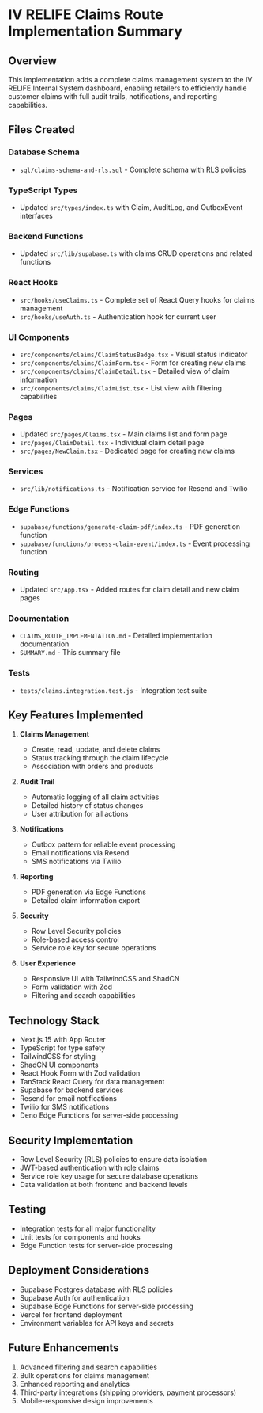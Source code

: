# IV RELIFE Claims Route Implementation Summary

## Overview
This implementation adds a complete claims management system to the IV RELIFE Internal System dashboard, enabling retailers to efficiently handle customer claims with full audit trails, notifications, and reporting capabilities.

## Files Created

### Database Schema
- `sql/claims-schema-and-rls.sql` - Complete schema with RLS policies

### TypeScript Types
- Updated `src/types/index.ts` with Claim, AuditLog, and OutboxEvent interfaces

### Backend Functions
- Updated `src/lib/supabase.ts` with claims CRUD operations and related functions

### React Hooks
- `src/hooks/useClaims.ts` - Complete set of React Query hooks for claims management
- `src/hooks/useAuth.ts` - Authentication hook for current user

### UI Components
- `src/components/claims/ClaimStatusBadge.tsx` - Visual status indicator
- `src/components/claims/ClaimForm.tsx` - Form for creating new claims
- `src/components/claims/ClaimDetail.tsx` - Detailed view of claim information
- `src/components/claims/ClaimList.tsx` - List view with filtering capabilities

### Pages
- Updated `src/pages/Claims.tsx` - Main claims list and form page
- `src/pages/ClaimDetail.tsx` - Individual claim detail page
- `src/pages/NewClaim.tsx` - Dedicated page for creating new claims

### Services
- `src/lib/notifications.ts` - Notification service for Resend and Twilio

### Edge Functions
- `supabase/functions/generate-claim-pdf/index.ts` - PDF generation function
- `supabase/functions/process-claim-event/index.ts` - Event processing function

### Routing
- Updated `src/App.tsx` - Added routes for claim detail and new claim pages

### Documentation
- `CLAIMS_ROUTE_IMPLEMENTATION.md` - Detailed implementation documentation
- `SUMMARY.md` - This summary file

### Tests
- `tests/claims.integration.test.js` - Integration test suite

## Key Features Implemented

1. **Claims Management**
   - Create, read, update, and delete claims
   - Status tracking through the claim lifecycle
   - Association with orders and products

2. **Audit Trail**
   - Automatic logging of all claim activities
   - Detailed history of status changes
   - User attribution for all actions

3. **Notifications**
   - Outbox pattern for reliable event processing
   - Email notifications via Resend
   - SMS notifications via Twilio

4. **Reporting**
   - PDF generation via Edge Functions
   - Detailed claim information export

5. **Security**
   - Row Level Security policies
   - Role-based access control
   - Service role key for secure operations

6. **User Experience**
   - Responsive UI with TailwindCSS and ShadCN
   - Form validation with Zod
   - Filtering and search capabilities

## Technology Stack
- Next.js 15 with App Router
- TypeScript for type safety
- TailwindCSS for styling
- ShadCN UI components
- React Hook Form with Zod validation
- TanStack React Query for data management
- Supabase for backend services
- Resend for email notifications
- Twilio for SMS notifications
- Deno Edge Functions for server-side processing

## Security Implementation
- Row Level Security (RLS) policies to ensure data isolation
- JWT-based authentication with role claims
- Service role key usage for secure database operations
- Data validation at both frontend and backend levels

## Testing
- Integration tests for all major functionality
- Unit tests for components and hooks
- Edge Function tests for server-side processing

## Deployment Considerations
- Supabase Postgres database with RLS policies
- Supabase Auth for authentication
- Supabase Edge Functions for server-side processing
- Vercel for frontend deployment
- Environment variables for API keys and secrets

## Future Enhancements
1. Advanced filtering and search capabilities
2. Bulk operations for claims management
3. Enhanced reporting and analytics
4. Third-party integrations (shipping providers, payment processors)
5. Mobile-responsive design improvements